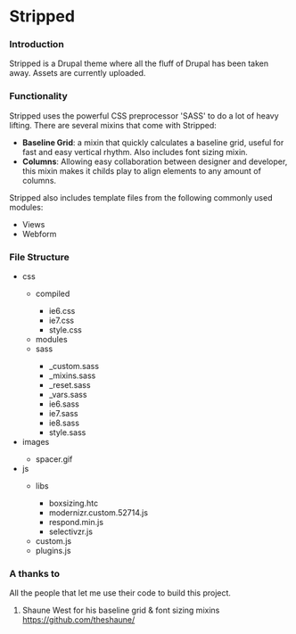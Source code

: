 Stripped
========
<h3>Introduction</h3>
<p>Stripped is a Drupal theme where all the fluff of Drupal has been taken away. Assets are currently uploaded.</p>

<h3>Functionality</h3>
<p>Stripped uses the powerful CSS preprocessor 'SASS' to do a lot of heavy lifting. There are several mixins that come with Stripped:</p>
<ul>
  <li><strong>Baseline Grid</strong>: a mixin that quickly calculates a baseline grid, useful for fast and easy vertical rhythm. Also includes font sizing mixin.</li>
  <li><strong>Columns</strong>: Allowing easy collaboration between designer and developer, this mixin makes it childs play to align elements to any amount of columns.</li>
</ul>

<p>Stripped also includes template files from the following commonly used modules:</p>
<ul>
  <li>Views</li>
  <li>Webform</li>
</ul>

<h3>File Structure</h3>
<ul>
  <li>css</li>
  <ul>
    <li>compiled</li>
    <ul>
      <li>ie6.css</li>
      <li>ie7.css</li>
      <li>style.css</li>
    </ul>
    <li>modules</li>
    <li>sass</li>
    <ul>
      <li>_custom.sass</li>
      <li>_mixins.sass</li>
      <li>_reset.sass</li>
      <li>_vars.sass</li>
      <li>ie6.sass</li>
      <li>ie7.sass</li>
      <li>ie8.sass</li>
      <li>style.sass</li>
    </ul>
  </ul>
  <li>images</li>
  <ul>
    <li>spacer.gif</li>
  </ul>
  <li>js</li>
  <ul>
    <li>libs</li>
    <ul>
      <li>boxsizing.htc</li>
      <li>modernizr.custom.52714.js</li>
      <li>respond.min.js</li>
      <li>selectivzr.js</li>
    </ul>
    <li>custom.js</li>
    <li>plugins.js</li>
  </ul>
</ul>

<h3>A thanks to</h3>
All the people that let me use their code to build this project.

1. Shaune West for his baseline grid & font sizing mixins <a href="https://github.com/theshaune/" title="theshaune">https://github.com/theshaune/</a>
    
